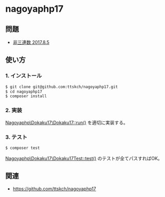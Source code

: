 # nagoyaphp17

## 問題

- [非三連数 2017.8.5](http://nabetani.sakura.ne.jp/hena/orde16nontri/)

## 使い方

### 1. インストール

```bash
$ git clone git@github.com:ttskch/nagoyaphp17.git
$ cd nagoyaphp17
$ composer install
```

### 2. 実装

[Nagoyaphp\Dokaku17\Dokaku17::run()](/src/Dokaku17.php#L9) を適切に実装する。

### 3. テスト

```bash
$ composer test
```

[Nagoyaphp\Dokaku17\Dokaku17Test::test()](/tests/Dokaku17Test.php#L24) のテストが全てパスすればOK。

## 関連

- https://github.com/ttskch/nagoyaphp17

